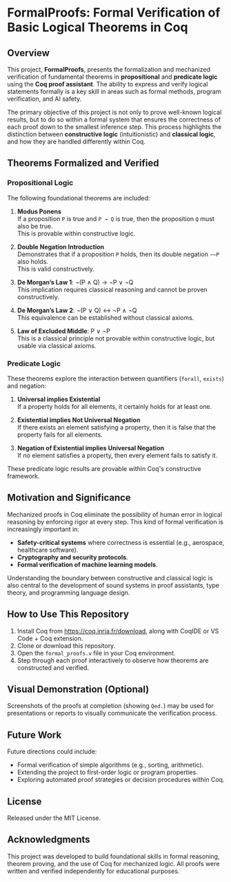 # FormalProofs: Formal Verification of Basic Logical Theorems in Coq

## Overview

This project, **FormalProofs**, presents the formalization and mechanized verification of fundamental theorems in **propositional** and **predicate logic** using the **Coq proof assistant**. The ability to express and verify logical statements formally is a key skill in areas such as formal methods, program verification, and AI safety.

The primary objective of this project is not only to prove well-known logical results, but to do so within a formal system that ensures the correctness of each proof down to the smallest inference step. This process highlights the distinction between **constructive logic** (intuitionistic) and **classical logic**, and how they are handled differently within Coq.

## Theorems Formalized and Verified

### Propositional Logic

The following foundational theorems are included:

1. **Modus Ponens**  
   If a proposition `P` is true and `P → Q` is true, then the proposition `Q` must also be true.  
   This is provable within constructive logic.

2. **Double Negation Introduction**  
   Demonstrates that if a proposition `P` holds, then its double negation `~~P` also holds.  
   This is valid constructively.

3. **De Morgan’s Law 1**: ¬(P ∧ Q) → ¬P ∨ ¬Q  
   This implication requires classical reasoning and cannot be proven constructively.

4. **De Morgan’s Law 2**: ¬(P ∨ Q) ↔ ¬P ∧ ¬Q  
   This equivalence can be established without classical axioms.

5. **Law of Excluded Middle**: P ∨ ¬P  
   This is a classical principle not provable within constructive logic, but usable via classical axioms.

### Predicate Logic

These theorems explore the interaction between quantifiers (`forall`, `exists`) and negation:

1. **Universal implies Existential**  
   If a property holds for all elements, it certainly holds for at least one.

2. **Existential implies Not Universal Negation**  
   If there exists an element satisfying a property, then it is false that the property fails for all elements.

3. **Negation of Existential implies Universal Negation**  
   If no element satisfies a property, then every element fails to satisfy it.

These predicate logic results are provable within Coq's constructive framework.

## Motivation and Significance

Mechanized proofs in Coq eliminate the possibility of human error in logical reasoning by enforcing rigor at every step. This kind of formal verification is increasingly important in:

- **Safety-critical systems** where correctness is essential (e.g., aerospace, healthcare software).
- **Cryptography and security protocols**.
- **Formal verification of machine learning models**.

Understanding the boundary between constructive and classical logic is also central to the development of sound systems in proof assistants, type theory, and programming language design.

## How to Use This Repository

1. Install Coq from https://coq.inria.fr/download, along with CoqIDE or VS Code + Coq extension.
2. Clone or download this repository.
3. Open the `formal_proofs.v` file in your Coq environment.
4. Step through each proof interactively to observe how theorems are constructed and verified.

## Visual Demonstration (Optional)

Screenshots of the proofs at completion (showing `Qed.`) may be used for presentations or reports to visually communicate the verification process.

## Future Work

Future directions could include:
- Formal verification of simple algorithms (e.g., sorting, arithmetic).
- Extending the project to first-order logic or program properties.
- Exploring automated proof strategies or decision procedures within Coq.

## License

Released under the MIT License.

## Acknowledgments

This project was developed to build foundational skills in formal reasoning, theorem proving, and the use of Coq for mechanized logic. All proofs were written and verified independently for educational purposes.